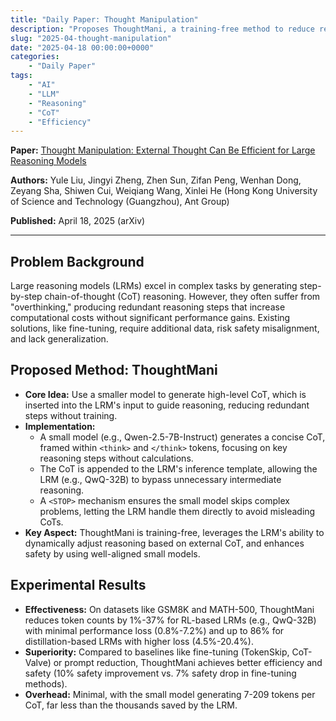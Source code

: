 ```yaml
---
title: "Daily Paper: Thought Manipulation"
description: "Proposes ThoughtMani, a training-free method to reduce redundant reasoning in large reasoning models by leveraging external chain-of-thought from smaller models, improving efficiency and safety."
slug: "2025-04-thought-manipulation"
date: "2025-04-18 00:00:00+0000"
categories:
    - "Daily Paper"
tags:
    - "AI"
    - "LLM"
    - "Reasoning"
    - "CoT"
    - "Efficiency"
---
```

**Paper:** [Thought Manipulation: External Thought Can Be Efficient for Large Reasoning Models](https://arxiv.org/abs/2504.13626)

**Authors:** Yule Liu, Jingyi Zheng, Zhen Sun, Zifan Peng, Wenhan Dong, Zeyang Sha, Shiwen Cui, Weiqiang Wang, Xinlei He (Hong Kong University of Science and Technology (Guangzhou), Ant Group)

**Published:** April 18, 2025 (arXiv)

---

## Problem Background

Large reasoning models (LRMs) excel in complex tasks by generating step-by-step chain-of-thought (CoT) reasoning. However, they often suffer from "overthinking," producing redundant reasoning steps that increase computational costs without significant performance gains. Existing solutions, like fine-tuning, require additional data, risk safety misalignment, and lack generalization.

## Proposed Method: ThoughtMani

* **Core Idea:** Use a smaller model to generate high-level CoT, which is inserted into the LRM's input to guide reasoning, reducing redundant steps without training.
* **Implementation:** 
  * A small model (e.g., Qwen-2.5-7B-Instruct) generates a concise CoT, framed within `<think>` and `</think>` tokens, focusing on key reasoning steps without calculations.
  * The CoT is appended to the LRM's inference template, allowing the LRM (e.g., QwQ-32B) to bypass unnecessary intermediate reasoning.
  * A `<STOP>` mechanism ensures the small model skips complex problems, letting the LRM handle them directly to avoid misleading CoTs.
* **Key Aspect:** ThoughtMani is training-free, leverages the LRM's ability to dynamically adjust reasoning based on external CoT, and enhances safety by using well-aligned small models.

## Experimental Results

* **Effectiveness:** On datasets like GSM8K and MATH-500, ThoughtMani reduces token counts by 1%-37% for RL-based LRMs (e.g., QwQ-32B) with minimal performance loss (0.8%-7.2%) and up to 86% for distillation-based LRMs with higher loss (4.5%-20.4%).
* **Superiority:** Compared to baselines like fine-tuning (TokenSkip, CoT-Valve) or prompt reduction, ThoughtMani achieves better efficiency and safety (10% safety improvement vs. 7% safety drop in fine-tuning methods).
* **Overhead:** Minimal, with the small model generating 7-209 tokens per CoT, far less than the thousands saved by the LRM.